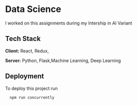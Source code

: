 
# Data Science 

I worked on this assignments during my Intership in AI Variant


## Tech Stack

**Client:** React, Redux,

**Server:** Python, Flask,Machine Learning, Deep Learning


## Deployment

To deploy this project run

```bash
  npm run concurrently
```

